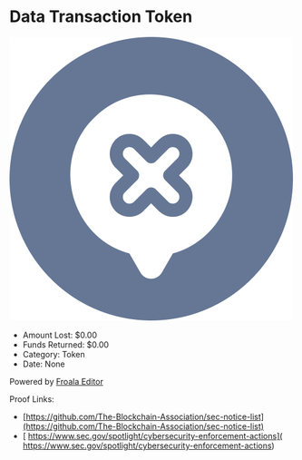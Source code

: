 # Data Transaction Token
![Data Transaction Token](/rektimages/Data-Transaction-Token.png)
- Amount Lost: $0.00
- Funds Returned: $0.00
- Category: Token
- Date: None

Powered by [Froala Editor](https://www.froala.com/wysiwyg-editor?pb=1 "Froala Editor")


Proof Links:
- [https://github.com/The-Blockchain-Association/sec-notice-list](https://github.com/The-Blockchain-Association/sec-notice-list)
- [  https://www.sec.gov/spotlight/cybersecurity-enforcement-actions](  https://www.sec.gov/spotlight/cybersecurity-enforcement-actions)



